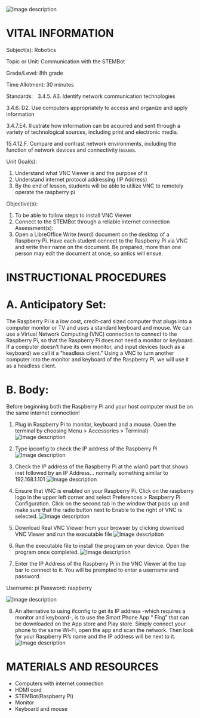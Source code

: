 ![Image description](https://github.com/BotDevLLC/BotDevCurriculum/blob/master/Pictures/Botdev.png)
# VITAL INFORMATION
Subject(s):  Robotics

Topic or Unit: Communication with the STEMBot

Grade/Level: 8th grade

Time Allotment: 30 minutes

Standards:           3.4.5. A3. Identify network communication technologies

3.4.6. D2. Use computers appropriately to access and organize and apply information 


  3.4.7.E4.  Illustrate how information can be acquired and sent through a variety of technological sources, including print and electronic media.  
  
  15.4.12.F. Compare and contrast network environments, including the function of network devices and connectivity issues.
  
Unit Goal(s):  
1.	Understand what VNC Viewer is and the purpose of it
2.	Understand internet protocol addressing (IP Address)
3.	By the end of lesson, students will be able to utilize VNC to remotely operate the raspberry pi

Objective(s):    
1.	To be able to follow steps to install VNC Viewer 
2.	Connect to the STEMBot through a reliable internet connection
Assessment(s):   
1.	Open a LibreOffice Write (word) document on the desktop of a Raspberry Pi.  Have each student connect to the Raspberry Pi via VNC and write their name on the document.  Be prepared, more than one person may edit the document at once, so antics will ensue.    


# INSTRUCTIONAL PROCEDURES 
  # A.	Anticipatory Set: 
  The Raspberry Pi is a low cost, credit-card sized computer that plugs into a computer monitor or TV and uses a standard keyboard and mouse. We can use a Virtual Network Computing (VNC) connection to connect to the Raspberry Pi, so that the Raspberry Pi does not need a monitor or keyboard. If a computer doesn’t have its own monitor, and input devices (such as a keyboard) we call it a “headless client.”  Using a VNC to turn another computer into the monitor and keyboard of the Raspberry Pi, we will use it as a headless client.
  
  # B. Body: 
Before beginning both the Raspberry Pi and your host computer must be on the same internet connection!
1.	Plug in Raspberry Pi to monitor, keyboard and a mouse. Open the terminal by choosing Menu > Accessories > Terminal)
![Image description](https://github.com/BotDevLLC/BotDevCurriculum/blob/master/Pictures/pic%201.png)

2.	Type ipconfig to check the IP address of the Raspberry Pi
![Image description](https://github.com/BotDevLLC/BotDevCurriculum/blob/master/Pictures/pic%202.png)

3.	Check the IP address of the Raspberry Pi at the wlan0 part that shows inet followed by an IP Address... normally something similar to 192.168.1.101
![Image description](https://github.com/BotDevLLC/BotDevCurriculum/blob/master/Pictures/pic%203.png)

4.	Ensure that VNC is enabled on your Raspberry Pi.  Click on the raspberry logo in the upper left corner and select Preferences > Raspberry Pi Configuration.  Click on the second tab in the window that pops up and make sure that the radio button next to Enable to the right of VNC is selected.
![Image description](https://github.com/BotDevLLC/BotDevCurriculum/blob/master/Pictures/pic%204.png)

5.	Download Real VNC Viewer from your browser by clicking download VNC Viewer and run the executable file
![Image description](https://github.com/BotDevLLC/BotDevCurriculum/blob/master/Pictures/pic%205.png)

6.	Run the executable file to install the program on your device. Open the program once completed.
![Image description](https://github.com/BotDevLLC/BotDevCurriculum/blob/master/Pictures/pic%206.png)

7.	Enter the IP Address of the Raspberry Pi in the VNC Viewer at the top bar to connect to it. You will be prompted to enter a username and password.

Username: pi
Password: raspberry

![Image description](https://github.com/BotDevLLC/BotDevCurriculum/blob/master/Pictures/pic%207.png)


8.	An alternative to using ifconfig to get its IP address -which requires a monitor and keyboard-, is to use the Smart Phone App “ Fing” that can be downloaded on the App store and Play store.  Simply connect your phone to the same Wi-Fi, open the app and scan the network.  Then look for your Raspberry Pi’s name and the IP address will be next to it.
![Image description](https://github.com/BotDevLLC/BotDevCurriculum/blob/master/Pictures/pic%208.png)



# MATERIALS AND RESOURCES
* Computers with internet connection
* HDMI cord
* STEMBot(Raspberry Pi)
* Monitor
* Keyboard and mouse



